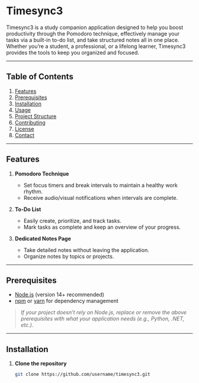 # Timesync3

Timesync3 is a study companion application designed to help you boost productivity through the Pomodoro technique, effectively manage your tasks via a built-in to-do list, and take structured notes all in one place. Whether you’re a student, a professional, or a lifelong learner, Timesync3 provides the tools to keep you organized and focused.

---

## Table of Contents
1. [Features](#features)  
2. [Prerequisites](#prerequisites)  
3. [Installation](#installation)  
4. [Usage](#usage)  
5. [Project Structure](#project-structure)  
6. [Contributing](#contributing)  
7. [License](#license)  
8. [Contact](#contact)

---

## Features

1. **Pomodoro Technique**  
   - Set focus timers and break intervals to maintain a healthy work rhythm.  
   - Receive audio/visual notifications when intervals are complete.  

2. **To-Do List**  
   - Easily create, prioritize, and track tasks.  
   - Mark tasks as complete and keep an overview of your progress.  

3. **Dedicated Notes Page**  
   - Take detailed notes without leaving the application.  
   - Organize notes by topics or projects.

---

## Prerequisites

- [Node.js](https://nodejs.org/en/) (version 14+ recommended)  
- [npm](https://www.npmjs.com/) or [yarn](https://yarnpkg.com/) for dependency management

> *If your project doesn’t rely on Node.js, replace or remove the above prerequisites with what your application needs (e.g., Python, .NET, etc.).*

---

## Installation

1. **Clone the repository**  
   ```bash
   git clone https://github.com/username/timesync3.git

